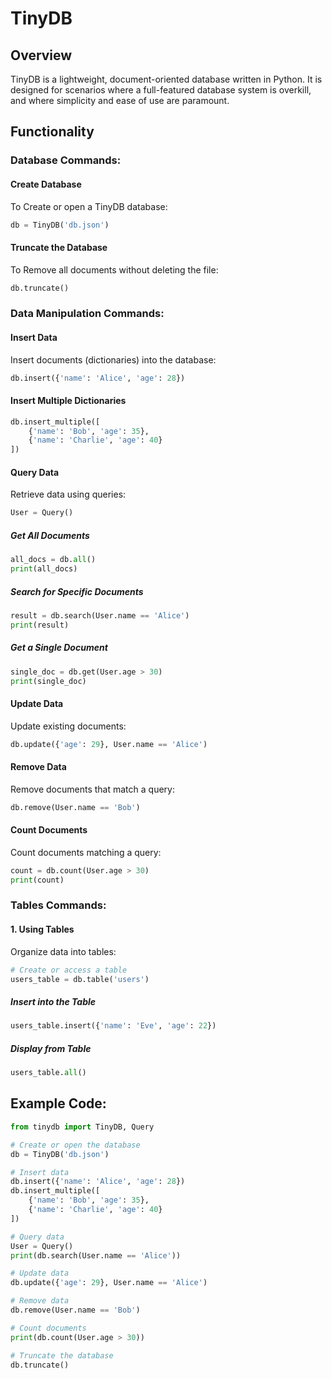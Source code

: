 # TinyDB

## Overview

TinyDB is a lightweight, document-oriented database written in Python. It is designed for scenarios where a full-featured database system is overkill, and where simplicity and ease of use are paramount.

## Functionality

### Database Commands:

#### Create Database

To Create or open a TinyDB database:

```python
db = TinyDB('db.json')
```

#### Truncate the Database

To Remove all documents without deleting the file:

```python
db.truncate()
```

### Data Manipulation Commands:

#### Insert Data

Insert documents (dictionaries) into the database:

```python
db.insert({'name': 'Alice', 'age': 28})
```

#### Insert Multiple Dictionaries

```python
db.insert_multiple([
    {'name': 'Bob', 'age': 35},
    {'name': 'Charlie', 'age': 40}
])
```

#### Query Data

Retrieve data using queries:

```python
User = Query()
```

##### Get All Documents

```python
all_docs = db.all()
print(all_docs)
```

##### Search for Specific Documents

```python
result = db.search(User.name == 'Alice')
print(result)
```

##### Get a Single Document

```python
single_doc = db.get(User.age > 30)
print(single_doc)
```

#### Update Data

Update existing documents:

```python
db.update({'age': 29}, User.name == 'Alice')
```

#### Remove Data

Remove documents that match a query:

```python
db.remove(User.name == 'Bob')
```

#### Count Documents

Count documents matching a query:

```python
count = db.count(User.age > 30)
print(count)
```

### Tables Commands:

#### 1. Using Tables

Organize data into tables:

```python
# Create or access a table
users_table = db.table('users')
```

##### Insert into the Table

```python
users_table.insert({'name': 'Eve', 'age': 22})
```

##### Display from Table

```python
users_table.all()
```

## Example Code:

```python
from tinydb import TinyDB, Query

# Create or open the database
db = TinyDB('db.json')

# Insert data
db.insert({'name': 'Alice', 'age': 28})
db.insert_multiple([
    {'name': 'Bob', 'age': 35},
    {'name': 'Charlie', 'age': 40}
])

# Query data
User = Query()
print(db.search(User.name == 'Alice'))

# Update data
db.update({'age': 29}, User.name == 'Alice')

# Remove data
db.remove(User.name == 'Bob')

# Count documents
print(db.count(User.age > 30))

# Truncate the database
db.truncate()
```
